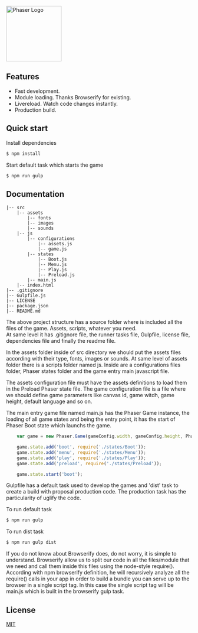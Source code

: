 <a href="http://phaser.io" target="_blank"><img src="http://phaser.io/images/img.png" style="width:150px;" alt="Phaser Logo"></a>
    
## Features
    
* Fast development. 
* Module loading. Thanks Browserify for existing.
* Livereload. Watch code changes instantly.
* Production build.     
    
## Quick start

Install dependencies
    
```bash
$ npm install
```

Start default task which starts the game
     
```bash
$ npm run gulp
```

## Documentation
   
    |-- src
        |-- assets
            |-- fonts
            |-- images
            |-- sounds
        |-- js
            |-- configurations
                |-- assets.js
                |-- game.js
            |-- states
                |-- Boot.js
                |-- Menu.js
                |-- Play.js
                |-- Preload.js
            |-- main.js
        |-- index.html
    |-- .gitignore
    |-- Gulpfile.js
    |-- LICENSE
    |-- package.json
    |-- README.md
    
The above project structure has a source folder where is included all the files of the game. Assets, scripts, whatever you need.    
At same level it has .gitignore file, the runner tasks file, Gulpfile, license file, dependencies file and finally the readme file.    

In the assets folder inside of src directory we should put the assets files according with their type, fonts, images or sounds. 
At same level of assets folder there is a scripts folder named js. Inside are a configurations files folder, Phaser states folder and the game entry main javascript file.

The assets configuration file must have the assets definitions to load them in the Preload Phaser state file.
The game configuration file is a file where we should define game parameters like canvas id, game witdh, game height, default language and so on.
 
The main entry game file named main.js has the Phaser Game instance, the loading of all game states and being the entry point, it has the start of Phaser Boot state which launchs the game.
    
```js
    var game = new Phaser.Game(gameConfig.width, gameConfig.height, Phaser.AUTO, '');

    game.state.add('boot', require('./states/Boot'));
    game.state.add('menu', require('./states/Menu'));
    game.state.add('play', require('./states/Play'));
    game.state.add('preload', require('./states/Preload'));

    game.state.start('boot');
```


Gulpfile has a default task used to develop the games and 'dist' task to create a build with proposal production code. The production task has the particularity of uglify the code.

To run default task
```bash
$ npm run gulp
```

To run dist task
```bash
$ npm run gulp dist
```
    
If you do not know about Browserify does, do not worry, it is simple to understand. Browserify allow us to split our code in all the files/module that we need and call them inside this files using the node-style require(). 
According with npm browserify definition, he will recursively analyze all the require() calls in your app in order to build a bundle you can serve up to the browser in a single script tag. 
In this case the single script tag will be main.js which is built in the browserify gulp task.
    
## License

[MIT](LICENSE)